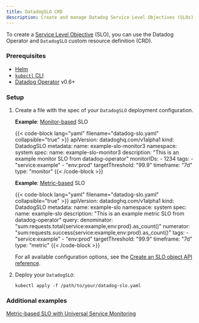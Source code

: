 ```yaml
---
title: DatadogSLO CRD
description: Create and manage Datadog Service Level Objectives (SLOs) using the DatadogSLO custom resource definition
---
```


To create a [Service Level Objective][1] (SLO), you can use the Datadog Operator and `DatadogSLO` custom resource definition (CRD).

### Prerequisites
- [Helm][2]
- [`kubectl` CLI][3]
- [Datadog Operator][4] v0.6+

### Setup

1. Create a file with the spec of your `DatadogSLO` deployment configuration.

   **Example**: [Monitor-based][5] SLO

   {{< code-block lang="yaml" filename="datadog-slo.yaml" collapsible="true" >}}
   apiVersion: datadoghq.com/v1alpha1
   kind: DatadogSLO
   metadata:
     name: example-slo-monitor3
     namespace: system 
   spec:
     name: example-slo-monitor3
     description: "This is an example monitor SLO from datadog-operator"
     monitorIDs:
       - 1234
     tags:
       - "service:example"
       - "env:prod"
     targetThreshold: "99.9"
     timeframe: "7d"
     type: "monitor"
   {{< /code-block >}}

   **Example**: [Metric-based][6] SLO

   {{< code-block lang="yaml" filename="datadog-slo.yaml" collapsible="true" >}}
   apiVersion: datadoghq.com/v1alpha1
   kind: DatadogSLO
   metadata:
     name: example-slo
     namespace: system 
   spec:
     name: example-slo
     description: "This is an example metric SLO from datadog-operator"
     query:
       denominator: "sum:requests.total{service:example,env:prod}.as_count()"
       numerator: "sum:requests.success{service:example,env:prod}.as_count()"
     tags:
       - "service:example"
       - "env:prod"
     targetThreshold: "99.9"
     timeframe: "7d"
     type: "metric"
   {{< /code-block >}}

   For all available configuration options, see the [Create an SLO object API reference][4].

2. Deploy your `DatadogSLO`:

   ```shell
   kubectl apply -f /path/to/your/datadog-slo.yaml
   ```

### Additional examples
[Metric-based SLO with Universal Service Monitoring][8]

[1]: /service_management/service_level_objectives/
[2]: https://helm.sh/
[3]: https://kubernetes.io/docs/tasks/tools/install-kubectl/
[4]: /api/latest/service-level-objectives/#create-an-slo-object
[5]: /service_management/service_level_objectives/monitor/
[6]: /service_management/service_level_objectives/metric/
[7]: /api/latest/service-level-objectives/#create-an-slo-object
[8]: https://github.com/DataDog/datadog-operator/blob/main/examples/datadogslo/metric-usm-example.yaml
